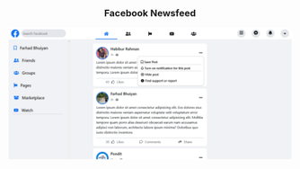 <br />
<p align="center">
  <h3 align="center">Facebook Newsfeed</h3>
  <a href="https://facebook-newsfeed.netlify.app/">
    <img src="./src/images/screenshot.png" alt="project-screenshot">
  </a>
</p>
